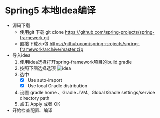 # Spring5 本地Idea编译

* 源码下载
  + 使用git 下载 git clone https://github.com/spring-projects/spring-framework.git
  + 直接下载zip包  https://github.com/spring-projects/spring-framework/archive/master.zip
* 导入idea
  1. 使用idea选择打开spring-framework项目的build.gradle
  2. 按照下图选择选项 ![idea](E:\学习总结\总结\idea.png)
  3. 选中 
     - [x] Use auto-import
     - [x] Use local Gradle distribution
  4. 设置 gradle home 、Gradle JVM、Global Gradle settings/service directory path
  5. 点击 Apply 或者 OK
* 开始检查配置、编译